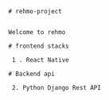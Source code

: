     
    # rehmo-project
    
    
    Welcome to rehmo 
    
    # frontend stacks
    
     1 . React Native
     
    # Backend api
    
     2. Python Django Rest API
    
    
